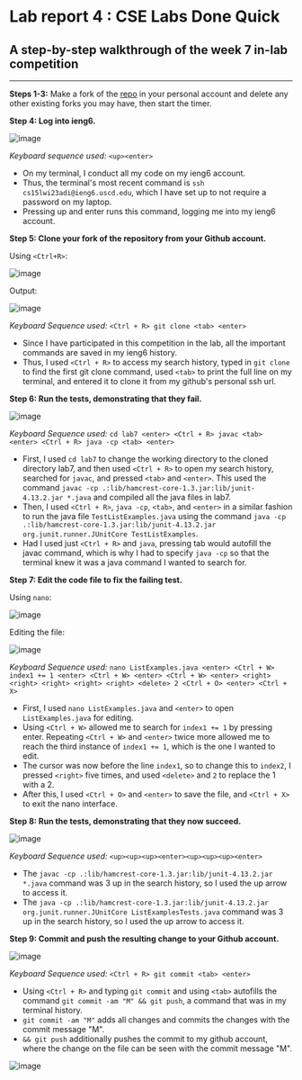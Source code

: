 # Lab report 4 : CSE Labs Done Quick
## A step-by-step walkthrough of the week 7 in-lab competition
---
**Steps 1-3:** Make a fork of the [repo](https://github.com/ucsd-cse15l-w23/lab7) in your personal account and delete any other existing forks you may have, then start the timer. 

**Step 4: Log into ieng6.**

![image](https://media.discordapp.net/attachments/984886152156811315/1078838969606873258/image.png?width=1250&height=656)

_Keyboard sequence used:_ `<up><enter>`
- On my terminal, I conduct all my code on my ieng6 account. 
- Thus, the terminal's most recent command is `ssh cs15lwi23adi@ieng6.uscd.edu`, which I have set up to not require a password on my laptop. 
- Pressing up and enter runs this command, logging me into my ieng6 account. 

**Step 5: Clone your fork of the repository from your Github account.**

Using `<Ctrl+R>`: 

![image](https://cdn.discordapp.com/attachments/984886152156811315/1078840188429676554/image.png)

Output: 

![image](https://user-images.githubusercontent.com/122496384/221326322-bf5a818a-2251-4cf8-bf32-70e99e7195d9.png)

_Keyboard Sequence used:_ `<Ctrl + R> git clone <tab> <enter>`
- Since I have participated in this competition in the lab, all the important commands are saved in my ieng6 history. 
- Thus, I used `<Ctrl + R>` to access my search history, typed in `git clone` to find the first git clone command, used `<tab>` to print the full line on my terminal, and entered it to clone it from my github's personal ssh url. 

**Step 6: Run the tests, demonstrating that they fail.**

![image](https://cdn.discordapp.com/attachments/984886152156811315/1078853511011385344/image.png)

_Keyboard Sequence used:_ `cd lab7 <enter> <Ctrl + R> javac <tab> <enter> <Ctrl + R> java -cp <tab> <enter>`
- First, I used `cd lab7` to change the working directory to the cloned directory lab7, and then used `<Ctrl + R>` to open my search history, searched for `javac`, and pressed `<tab>` and `<enter>`. This used the command `javac -cp .:lib/hamcrest-core-1.3.jar:lib/junit-4.13.2.jar *.java` and compiled all the java files in lab7. 
- Then, I used `<Ctrl + R>`, `java -cp`, `<tab>`, and `<enter>` in a similar fashion to run the java file `TestListExamples.java` using the command `java -cp .:lib/hamcrest-core-1.3.jar:lib/junit-4.13.2.jar org.junit.runner.JUnitCore TestListExamples`. 
- Had I used just `<Ctrl + R>` and `java`, pressing tab would autofill the javac command, which is why I had to specify `java -cp` so that the terminal knew it was a java command I wanted to search for. 


**Step 7: Edit the code file to fix the failing test.**

Using `nano`:

![image](https://media.discordapp.net/attachments/984886152156811315/1078843758797389925/image.png)

Editing the file:

![image](https://cdn.discordapp.com/attachments/984886152156811315/1078844998054858762/image.png)

_Keyboard Sequence used:_ `nano ListExamples.java <enter> <Ctrl + W> index1 += 1 <enter> <Ctrl + W> <enter> <Ctrl + W> <enter> <right> <right> <right> <right> <right> <delete> 2 <Ctrl + O> <enter> <Ctrl + X>`
- First, I used `nano ListExamples.java` and `<enter>` to open `ListExamples.java` for editing. 
- Using `<Ctrl + W>` allowed me to search for `index1 += 1` by pressing enter. Repeating `<Ctrl + W>` and `<enter>` twice more allowed me to reach the third instance of `index1 += 1`, which is the one I wanted to edit.
- The cursor was now before the line `index1`, so to change this to `index2`, I pressed `<right>` five times, and used `<delete>` and `2` to replace the 1 with a 2. 
- After this, I used `<Ctrl + O>` and `<enter>` to save the file, and `<Ctrl + X>` to exit the nano interface.

**Step 8: Run the tests, demonstrating that they now succeed.**

![image](https://cdn.discordapp.com/attachments/984886152156811315/1078853745896587354/image.png)

_Keyboard Sequence used:_ `<up><up><up><enter><up><up><up><enter>`
- The `javac -cp .:lib/hamcrest-core-1.3.jar:lib/junit-4.13.2.jar *.java` command was 3 up in the search history, so I used the up arrow to access it. 
- The `java -cp .:lib/hamcrest-core-1.3.jar:lib/junit-4.13.2.jar org.junit.runner.JUnitCore ListExamplesTests.java` command was 3 up in the search history, so I used the up arrow to access it. 

**Step 9: Commit and push the resulting change to your Github account.**

![image](https://media.discordapp.net/attachments/984886152156811315/1078855354059849878/image.png)

_Keyboard Sequence used:_ `<Ctrl + R> git commit <tab> <enter>`
- Using `<Ctrl + R>` and typing `git commit` and using `<tab>` autofills the command `git commit -am "M" && git push`, a command that was in my terminal history.
- `git commit -am "M"` adds all changes and commits the changes with the commit message "M". 
- `&& git push` additionally pushes the commit to my github account, where the change on the file can be seen with the commit message "M". 

![image](https://cdn.discordapp.com/attachments/984886152156811315/1078856594013556806/image.png)
